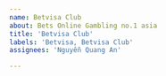 ```yaml
---
name: Betvisa Club
about: Bets Online Gambling no.1 asia
title: 'Betvisa Club'
labels: 'Betvisa, Betvisa Club'
assignees: 'Nguyễn Quang An'

---
```



